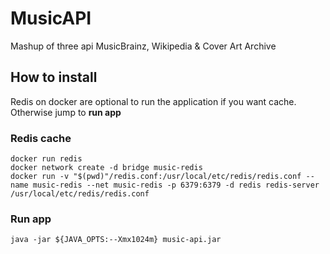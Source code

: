 # MusicAPI
Mashup of three api MusicBrainz, Wikipedia &amp; Cover Art Archive

## How to install
Redis on docker are optional to run the application if you want cache. Otherwise jump to **run app**

### Redis cache

``` 
docker run redis 
docker network create -d bridge music-redis
docker run -v "$(pwd)"/redis.conf:/usr/local/etc/redis/redis.conf --name music-redis --net music-redis -p 6379:6379 -d redis redis-server /usr/local/etc/redis/redis.conf

```

### Run app
```
java -jar ${JAVA_OPTS:--Xmx1024m} music-api.jar

```



